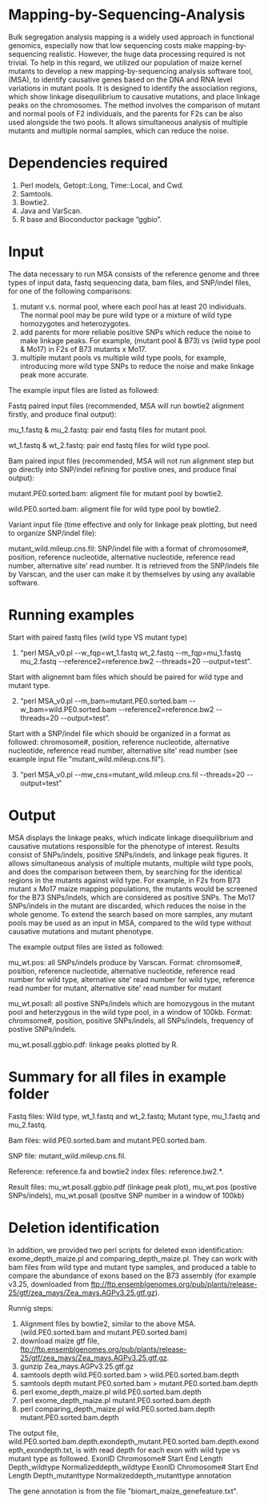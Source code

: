 # Mapping-by-Sequencing-Analysis
Bulk segregation analysis mapping is a widely used approach in functional genomics, especially now that low sequencing costs make mapping-by-sequencing realistic. However, the huge data processing required is not trivial. To help in this regard, we utilized our population of maize kernel mutants to develop a new mapping-by-sequencing analysis software tool, (MSA), to identify causative genes based on the DNA and RNA level variations in mutant pools. It is designed to identify the association regions, which show linkage disequilibrium to causative mutations, and place linkage peaks on the chromosomes. The method involves the comparison of mutant and normal pools of F2 individuals, and the parents for F2s can be also used alongside the two pools. It allows simultaneous analysis of multiple mutants and multiple normal samples, which can reduce the noise. 

# Dependencies required
1.	Perl models, Getopt::Long, Time::Local, and Cwd. 
2.	Samtools. 
3.	Bowtie2.
4.	Java and VarScan. 
5.	R base and Bioconductor package “ggbio”.

# Input
The data necessary to run MSA consists of the reference genome and three types of input data, fastq sequencing data, bam files, and SNP/indel files, for one of the following comparisons: 
1. mutant v.s. normal pool, where each pool has at least 20 individuals. The normal pool may be pure wild type or a mixture of wild type homozygotes and heterozygotes. 
2. add parents for more reliable positive SNPs which reduce the noise to make linkage peaks. For example, (mutant pool & B73) vs (wild type pool & Mo17) in F2s of B73 mutants x Mo17. 
3. multiple mutant pools vs multiple wild type pools, for example, introducing more wild type SNPs to reduce the noise and make linkage peak more accurate. 

The example input files are listed as followed:

Fastq paired input files (recommended, MSA will run bowtie2 alignment firstly, and produce final output):

mu_1.fastq & mu_2.fastq: pair end fastq files for mutant pool.

wt_1.fastq & wt_2.fastq: pair end fastq files for wild type pool.

Bam paired input files (recommended, MSA will not run alignment step but go directly into SNP/indel refining for postive ones, and produce final output):

mutant.PE0.sorted.bam: aligment file for mutant pool by bowtie2.

wild.PE0.sorted.bam: aligment file for wild type pool by bowtie2.

Variant input file (time effective and only for linkage peak plotting, but need to organize SNP/indel file):

mutant_wild.mileup.cns.fil: SNP/indel file with a format of chromosome#, position, reference nucleotide, alternative nucleotide, reference read number, alternative site' read number. It is retrieved from the SNP/indels file by Varscan, and the user can make it by themselves by using any available software. 

# Running examples
Start with paired fastq files (wild type VS mutant type)

1.	“perl MSA_v0.pl --w_fqp=wt_1.fastq wt_2.fastq --m_fqp=mu_1.fastq mu_2.fastq --reference2=reference.bw2 --threads=20 --output=test”.

Start with alignemnt bam files which should be paired for wild type and mutant type.

2.	“perl MSA_v0.pl --m_bam=mutant.PE0.sorted.bam --w_bam=wild.PE0.sorted.bam --reference2=reference.bw2 --threads=20 --output=test”.

Start with a SNP/indel file which should be organized in a format as followed: chromosome#, position, reference nucleotide, alternative nucleotide, reference read number, alternative site' read number (see example input file "mutant_wild.mileup.cns.fil").

3.	“perl MSA_v0.pl --mw_cns=mutant_wild.mileup.cns.fil --threads=20 --output=test”

# Output
MSA displays the linkage peaks, which indicate linkage disequilibrium and causative mutations responsible for the phenotype of interest. Results consist of SNPs/indels, positive SNPs/indels, and linkage peak figures. It allows simultaneous analysis of multiple mutants, multiple wild type pools, and does the comparison between them, by searching for the identical regions in the mutants against wild type. For example, in F2s from B73 mutant x Mo17 maize mapping populations, the mutants would be screened for the B73 SNPs/indels, which are considered as positive SNPs. The Mo17 SNPs/indels in the mutant are discarded, which reduces the noise in the whole genome. To extend the search based on more samples, any mutant pools may be used as an input in MSA, compared to the wild type without causative mutations and mutant phenotype. 

The example output files are listed as followed:

mu_wt.pos: all SNPs/indels produce by Varscan. Format: chromsome#, position, reference nucleotide, alternative nucleotide, reference read number for wild type, alternative site' read number for wild type, reference read number for mutant, alternative site' read number for mutant

mu_wt.posall: all postive SNPs/indels which are homozygous in the mutant pool and heterzygous in the wild type pool, in a window of 100kb. Format: chromsome#, position, positive SNPs/indels, all SNPs/indels, frequency of postive SNPs/indels. 

mu_wt.posall.ggbio.pdf: linkage peaks plotted by R. 

# Summary for all files in example folder
Fastq files: Wild type, wt_1.fastq and wt_2.fastq; Mutant type, mu_1.fastq and mu_2.fastq.

Bam files: wild.PE0.sorted.bam and mutant.PE0.sorted.bam.

SNP file: mutant_wild.mileup.cns.fil.

Reference: reference.fa and bowtie2 index files: reference.bw2.*. 

Result files: mu_wt.posall.ggbio.pdf (linkage peak plot), mu_wt.pos (postive SNPs/indels), mu_wt.posall (positve SNP number in a window of 100kb)

# Deletion identification
In addition, we provided two perl scripts for deleted exon identification: exome_depth_maize.pl and comparing_depth_maize.pl. They can work with bam files from wild type and mutant type samples, and produced a table to compare the abundance of exons based on the B73 assembly (for example v3.25, downloaded from ftp://ftp.ensemblgenomes.org/pub/plants/release-25/gtf/zea_mays/Zea_mays.AGPv3.25.gtf.gz).

Runnig steps:
1. Alignment files by bowtie2, similar to the above MSA. (wild.PE0.sorted.bam and mutant.PE0.sorted.bam)
2. download maize gtf file, ftp://ftp.ensemblgenomes.org/pub/plants/release-25/gtf/zea_mays/Zea_mays.AGPv3.25.gtf.gz.
3. gunzip Zea_mays.AGPv3.25.gtf.gz
4. samtools depth wild.PE0.sorted.bam > wild.PE0.sorted.bam.depth
5. samtools depth mutant.PE0.sorted.bam > mutant.PE0.sorted.bam.depth
6. perl exome_depth_maize.pl wild.PE0.sorted.bam.depth
7. perl exome_depth_maize.pl mutant.PE0.sorted.bam.depth
8. perl comparing_depth_maize.pl wild.PE0.sorted.bam.depth mutant.PE0.sorted.bam.depth

The output file, wild.PE0.sorted.bam.depth.exondepth_mutant.PE0.sorted.bam.depth.exondepth_exondepth.txt, is with read depth for each exon with wild type vs mutant type as followed.
ExonID  Chromosome# Start End Length  Depth_wildtype  Normalizeddepth_wildtype  ExonID  Chromosome# Start End Length  Depth_mutanttype  Normalizeddepth_mutanttype  annotation

The gene annotation is from the file "biomart_maize_genefeature.txt". 




